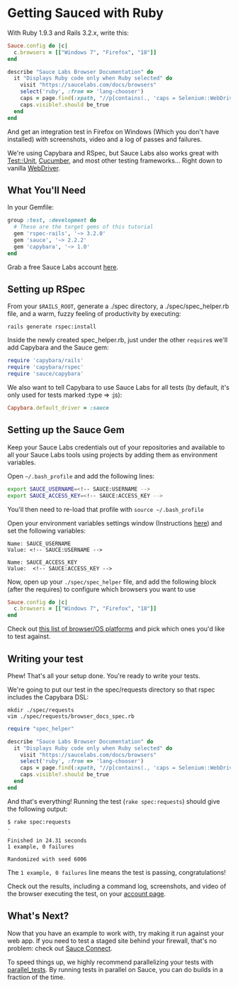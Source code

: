 Getting Sauced with Ruby
============

With Ruby 1.9.3 and Rails 3.2.x, write this:

```ruby
Sauce.config do |c|
  c.browsers = [["Windows 7", "Firefox", "18"]]
end

describe "Sauce Labs Browser Documentation" do
  it "Displays Ruby code only when Ruby selected" do
    visit "https://saucelabs.com/docs/browsers"
    select('ruby', :from => 'lang-chooser')
    caps = page.find(:xpath, "//p[contains(., 'caps = Selenium::WebDriver::Remote::Capabilities')]")
    caps.visible?.should be_true
  end
end
```

And get an integration test in Firefox on Windows (Which you don't have installed) with screenshots, video and a log of passes and failures.

We're using Capybara and RSpec, but Sauce Labs also works great with [Test::Unit](https://saucelabs.com/docs/ondemand/getting-started/env/ruby/se2/mac), [Cucumber](http://cukes.info/), and most other testing frameworks... Right down to vanilla [WebDriver](http://code.google.com/p/selenium/wiki/RubyBindings).

What You'll Need
----------------

In your Gemfile:

```ruby
group :test, :development do
  # These are the target gems of this tutorial
  gem 'rspec-rails', '~> 3.2.0'
  gem 'sauce', '~> 2.2.2'
  gem 'capybara', '~> 1.0'
end
```

Grab a free Sauce Labs account [here](https://saucelabs.com/signup/plan/free).

Setting up RSpec
-----------

From your `$RAILS_ROOT`, generate a ./spec directory, a ./spec/spec_helper.rb file, and a warm, fuzzy feeling of productivity by executing:

    rails generate rspec:install

Inside the newly created spec_helper.rb, just under the other `require`s we'll add Capybara and the Sauce gem:

```ruby
require 'capybara/rails'
require 'capybara/rspec'
require 'sauce/capybara'
```

We also want to tell Capybara to use Sauce Labs for all tests (by default, it's only used for tests marked :type => :js):

```ruby
Capybara.default_driver = :sauce
```

Setting up the Sauce Gem
-------------------------

Keep your Sauce Labs credentials out of your repositories and available to all your Sauce Labs tools using projects by adding them as environment variables.

<!-- SAUCE:BEGIN_PLATFORM:MAC|LINUX -->

Open `~/.bash_profile` and add the following lines:

```bash
export SAUCE_USERNAME=<!-- SAUCE:USERNAME -->
export SAUCE_ACCESS_KEY=<!-- SAUCE:ACCESS_KEY -->
```

You'll then need to re-load that profile with `source ~/.bash_profile`
<!-- SAUCE:END_PLATFORM -->
<!-- SAUCE:BEGIN_PLATFORM:WIN -->
Open your environment variables settings window (Instructions [here](http://www.itechtalk.com/thread3595.html)) and set the following variables:

    Name: SAUCE_USERNAME
    Value: <!-- SAUCE:USERNAME -->

    Name: SAUCE_ACCESS_KEY
    Value:  <!-- SAUCE:ACCESS_KEY -->
<!-- SAUCE:END_PLATFORM -->

Now, open up your `./spec/spec_helper` file, and add the following block (after the requires) to configure which browsers you want to use

```ruby
Sauce.config do |c|
  c.browsers = [["Windows 7", "Firefox", "18"]]
end
```

Check out [this list of browser/OS platforms](http://saucelabs.com/docs/browsers) and pick which ones you'd like to test against.

Writing your test
-----------------

Phew!  That's all your setup done.  You're ready to write your tests.

We're going to put our test in the spec/requests directory so that rspec includes the Capybara DSL:

    mkdir ./spec/requests
    vim ./spec/requests/browser_docs_spec.rb

```ruby
require "spec_helper"

describe "Sauce Labs Browser Documentation" do
  it "Displays Ruby code only when Ruby selected" do
    visit "https://saucelabs.com/docs/browsers"
    select('ruby', :from => 'lang-chooser')
    caps = page.find(:xpath, "//p[contains(., 'caps = Selenium::WebDriver::Remote::Capabilities')]")
    caps.visible?.should be_true
  end
end
```

And that's everything!  Running the test (`rake spec:requests`) should give the following output:

    $ rake spec:requests
    .

    Finished in 24.31 seconds
    1 example, 0 failures

    Randomized with seed 6006

The `1 example, 0 failures` line means the test is passing, congratulations!

Check out the results, including a command log, screenshots, and video of the browser executing the test, on your [account page](https://saucelabs.com/account).

What's Next?
------------

Now that you have an example to work with, try making it run against your web app. If you need to test a staged site behind your firewall, that's no problem: check out [Sauce Connect](http://saucelabs.com/docs/connect).

To speed things up, we highly recommend parallelizing your tests with [parallel_tests](https://github.com/grosser/parallel_tests). By running tests in parallel on Sauce, you can do builds in a fraction of the time.

<!-- SAUCE:INCLUDE:get-support -->
